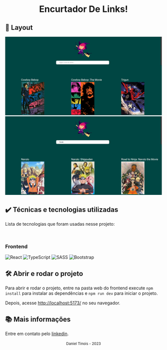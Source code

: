 <div align="center">
  <h1>Encurtador De Links!</h1>
</div>

## 📱 Layout

<!-- "Colocar sua imagens demo aqui" -->

<div align="center">
  <img src="./src/assets/1.png" width="600" heigth="600">
  <img src="./src/assets/2.png" width="600" heigth="600">

</div>

## ✔️ Técnicas e tecnologias utilizadas

Lista de tecnologias que foram usadas nesse projeto:

<br>

### Frontend

<!-- "Colocar suas dependencias aqui"
"Site para pegar os icones das sua badge (https://shields.io/) " -->

![React](https://img.shields.io/badge/-REACT-brightgreen)
![TypeScript](https://img.shields.io/badge/-TYPESCRIPT-blue)
![SASS](https://img.shields.io/badge/-SASS-orange)
![Bootstrap](https://img.shields.io/badge/-BOOTSTRAP-red)

## 🛠️ Abrir e rodar o projeto

Para abrir e rodar o projeto, entre na pasta web do frontend execute `npm install` para instalar as dependências e `npm run dev` para iniciar o projeto.

Depois, acesse <a href="http://localhost:5173/">http://localhost:5173/</a> no seu navegador.

## 📚 Mais informações

Entre em contato pelo [linkedin](https://www.linkedin.com/in/daniel-tinois-7338a2244/).<!-- "coloque o link do seu linkedin no parenteses" -->

<div align="center">
  <small>Daniel Tinois - 2023</small>
</div>
